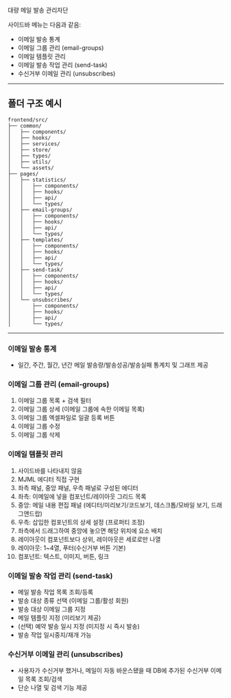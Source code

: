 대량 메일 발송 관리자단

사이드바 메뉴는 다음과 같음:

- 이메일 발송 통계
- 이메일 그룹 관리 (email-groups)
- 이메일 템플릿 관리
- 이메일 발송 작업 관리 (send-task)
- 수신거부 이메일 관리 (unsubscribes)

---

## 폴더 구조 예시

```
frontend/src/
├── common/
│   ├── components/
│   ├── hooks/
│   ├── services/
│   ├── store/
│   ├── types/
│   ├── utils/
│   └── assets/
├── pages/
│   ├── statistics/
│   │   ├── components/
│   │   ├── hooks/
│   │   ├── api/
│   │   └── types/
│   ├── email-groups/
│   │   ├── components/
│   │   ├── hooks/
│   │   ├── api/
│   │   └── types/
│   ├── templates/
│   │   ├── components/
│   │   ├── hooks/
│   │   ├── api/
│   │   └── types/
│   ├── send-task/
│   │   ├── components/
│   │   ├── hooks/
│   │   ├── api/
│   │   └── types/
│   └── unsubscribes/
│       ├── components/
│       ├── hooks/
│       ├── api/
│       └── types/
```

---

### 이메일 발송 통계

- 일간, 주간, 월간, 년간 메일 발송량/발송성공/발송실패 통계치 및 그래프 제공

### 이메일 그룹 관리 (email-groups)

1. 이메일 그룹 목록 + 검색 필터
2. 이메일 그룹 상세 (이메일 그룹에 속한 이메일 목록)
3. 이메일 그룹 엑셀파일로 일괄 등록 버튼
4. 이메일 그룹 수정
5. 이메일 그룹 삭제

### 이메일 템플릿 관리

1. 사이드바를 나타내지 않음
2. MJML 에디터 직접 구현
3. 좌측 패널, 중앙 패널, 우측 패널로 구성된 에디터
4. 좌측: 이메일에 넣을 컴포넌트/레이아웃 그리드 목록
5. 중앙: 메일 내용 편집 패널 (에디터/미리보기/코드보기, 데스크톱/모바일 보기, 드래그앤드랍)
6. 우측: 삽입한 컴포넌트의 상세 설정 (프로퍼티 조정)
7. 좌측에서 드래그하여 중앙에 놓으면 해당 위치에 요소 배치
8. 레이아웃이 컴포넌트보다 상위, 레이아웃은 세로로만 나열
9. 레이아웃: 1~4열, 푸터(수신거부 버튼 기본)
10. 컴포넌트: 텍스트, 이미지, 버튼, 링크

### 이메일 발송 작업 관리 (send-task)

- 메일 발송 작업 목록 조회/등록
- 발송 대상 종류 선택 (이메일 그룹/활성 회원)
- 발송 대상 이메일 그룹 지정
- 메일 템플릿 지정 (미리보기 제공)
- (선택) 예약 발송 일시 지정 (미지정 시 즉시 발송)
- 발송 작업 일시중지/재개 가능

### 수신거부 이메일 관리 (unsubscribes)

- 사용자가 수신거부 했거나, 메일이 자동 바운스됐을 때 DB에 추가된 수신거부 이메일 목록 조회/검색
- 단순 나열 및 검색 기능 제공
